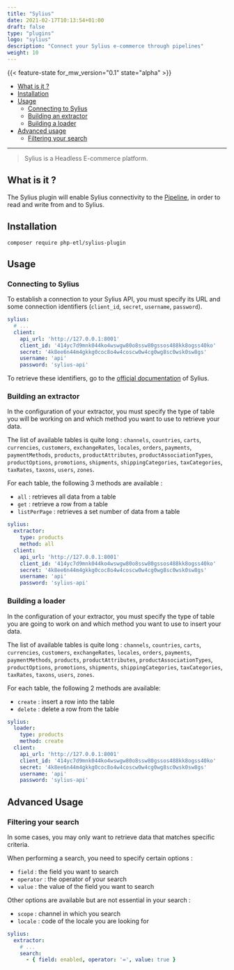 ```yaml
---
title: "Sylius"
date: 2021-02-17T10:13:54+01:00
draft: false
type: "plugins"
logo: "sylius"
description: "Connect your Sylius e-commerce through pipelines"
weight: 10
---
```


{{< feature-state for_mw_version="0.1" state="alpha" >}}

- [What is it ?](#what-is-it-)
- [Installation](#installation)
- [Usage](#usage)
    - [Connecting to Sylius](#connecting-to-sylius)
    - [Building an extractor](#building-an-extractor)
    - [Building a loader](#building-a-loader)
- [Advanced usage](#advanced-usage)
    - [Filtering your search](#filtering-your-search)

---

> Sylius is a Headless E-commerce platform.

## What is it ?

The Sylius plugin will enable Sylius connectivity to the [Pipeline](../../components/pipeline), in order to read and write from and to Sylius.

## Installation

```shell
composer require php-etl/sylius-plugin
```

## Usage

### Connecting to Sylius

To establish a connection to your Sylius API, you must specify its URL and some connection identifiers
(`client_id`, `secret`, `username`, `password`).

```yaml
sylius:
  # ...
  client:
    api_url: 'http://127.0.0.1:8001'
    client_id: '414yc7d9mnk044ko4wswgw80o8ssw80gssos488kk8ogss40ko'
    secret: '4k8ee6n44m4gkkg0coc8o4w4coscw0w4cg0wg8sc0wsk0sw8gs'
    username: 'api'
    password: 'sylius-api'
```

To retrieve these identifiers, go to the [official documentation](https://docs.sylius.com/en/1.7/api/index.html) of
Sylius.

### Building an extractor

In the configuration of your extractor, you must specify the type of table you will be working on
and which method you want to use to retrieve your data.

The list of available tables is quite long : `channels`, `countries`, `carts`, `currencies`, `customers`, `exchangeRates`,
`locales`, `orders`, `payments`, `paymentMethods`, `products`, `productAttributes`, `productAssociationTypes`, `productOptions`,
`promotions`, `shipments`, `shippingCategories`, `taxCategories`, `taxRates`, `taxons`, `users`, `zones`.

For each table, the following 3 methods are available :
- `all` : retrieves all data from a table
- `get` : retrieve a row from a table
- `listPerPage` : retrieves a set number of data from a table

```yaml
sylius:
  extractor:
    type: products
    method: all
  client:
    api_url: 'http://127.0.0.1:8001'
    client_id: '414yc7d9mnk044ko4wswgw80o8ssw80gssos488kk8ogss40ko'
    secret: '4k8ee6n44m4gkkg0coc8o4w4coscw0w4cg0wg8sc0wsk0sw8gs'
    username: 'api'
    password: 'sylius-api'
```

### Building a loader

In the configuration of your extractor, you must specify the type of table you are going to work on
and which method you want to use to insert your data.

The list of available tables is quite long : `channels`, `countries`, `carts`, `currencies`, `customers`, `exchangeRates`,
`locales`, `orders`, `payments`, `paymentMethods`, `products`, `productAttributes`, `productAssociationTypes`, `productOptions`,
`promotions`, `shipments`, `shippingCategories`, `taxCategories`, `taxRates`, `taxons`, `users`, `zones`.

For each table, the following 2 methods are available:

- `create` : insert a row into the table
- `delete` : delete a row from the table

```yaml
sylius:
  loader:
    type: products
    method: create
  client:
    api_url: 'http://127.0.0.1:8001'
    client_id: '414yc7d9mnk044ko4wswgw80o8ssw80gssos488kk8ogss40ko'
    secret: '4k8ee6n44m4gkkg0coc8o4w4coscw0w4cg0wg8sc0wsk0sw8gs'
    username: 'api'
    password: 'sylius-api'
```

## Advanced Usage

### Filtering your search

In some cases, you may only want to retrieve data that matches specific criteria.

When performing a search, you need to specify certain options :

- `field` : the field you want to search
- `operator` : the operator of your search
- `value` : the value of the field you want to search

Other options are available but are not essential in your search :

- `scope` : channel in which you search
- `locale` : code of the locale you are looking for

```yaml
sylius:
  extractor:
    # ...
    search:
      - { field: enabled, operator: '=', value: true }
```
